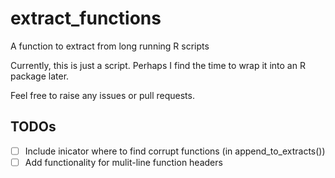 # extract_functions
A function to extract from long running R scripts

Currently, this is just a script. Perhaps I find the time to wrap it into an R 
package later. 

Feel free to raise any issues or pull requests. 

## TODOs

 - [ ] Include inicator where to find corrupt functions (in append_to_extracts())
 - [ ] Add functionality for mulit-line function headers
